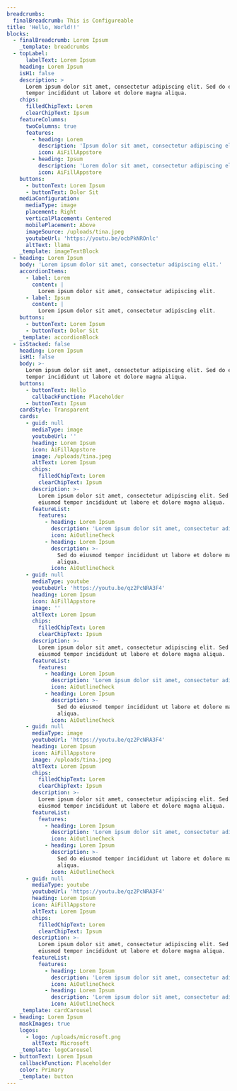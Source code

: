 ```yaml
---
breadcrumbs:
  finalBreadcrumb: This is Configureable
title: 'Hello, World!!'
blocks:
  - finalBreadcrumb: Lorem Ipsum
    _template: breadcrumbs
  - topLabel:
      labelText: Lorem Ipsum
    heading: Lorem Ipsum
    isH1: false
    description: >
      Lorem ipsum dolor sit amet, consectetur adipiscing elit. Sed do eiusmod
      tempor incididunt ut labore et dolore magna aliqua.
    chips:
      filledChipText: Lorem
      clearChipText: Ipsum
    featureColumns:
      twoColumns: true
      features:
        - heading: Lorem
          description: 'Ipsum dolor sit amet, consectetur adipiscing elit.'
          icon: AiFillAppstore
        - heading: Ipsum
          description: 'Lorem dolor sit amet, consectetur adipiscing elit.'
          icon: AiFillAppstore
    buttons:
      - buttonText: Lorem Ipsum
      - buttonText: Dolor Sit
    mediaConfiguration:
      mediaType: image
      placement: Right
      verticalPlacement: Centered
      mobilePlacement: Above
      imageSource: /uploads/tina.jpeg
      youtubeUrl: 'https://youtu.be/ocbPkNROnlc'
      altText: llama
    _template: imageTextBlock
  - heading: Lorem Ipsum
    body: 'Lorem ipsum dolor sit amet, consectetur adipiscing elit.'
    accordionItems:
      - label: Lorem
        content: |
          Lorem ipsum dolor sit amet, consectetur adipiscing elit.
      - label: Ipsum
        content: |
          Lorem ipsum dolor sit amet, consectetur adipiscing elit.
    buttons:
      - buttonText: Lorem Ipsum
      - buttonText: Dolor Sit
    _template: accordionBlock
  - isStacked: false
    heading: Lorem Ipsum
    isH1: false
    body: >-
      Lorem ipsum dolor sit amet, consectetur adipiscing elit. Sed do eiusmod
      tempor incididunt ut labore et dolore magna aliqua.
    buttons:
      - buttonText: Hello
        callbackFunction: Placeholder
      - buttonText: Ipsum
    cardStyle: Transparent
    cards:
      - guid: null
        mediaType: image
        youtubeUrl: ''
        heading: Lorem Ipsum
        icon: AiFillAppstore
        image: /uploads/tina.jpeg
        altText: Lorem Ipsum
        chips:
          filledChipText: Lorem
          clearChipText: Ipsum
        description: >-
          Lorem ipsum dolor sit amet, consectetur adipiscing elit. Sed do
          eiusmod tempor incididunt ut labore et dolore magna aliqua.
        featureList:
          features:
            - heading: Lorem Ipsum
              description: 'Lorem ipsum dolor sit amet, consectetur adipiscing elit.'
              icon: AiOutlineCheck
            - heading: Lorem Ipsum
              description: >-
                Sed do eiusmod tempor incididunt ut labore et dolore magna
                aliqua.
              icon: AiOutlineCheck
      - guid: null
        mediaType: youtube
        youtubeUrl: 'https://youtu.be/qz2PcNRA3F4'
        heading: Lorem Ipsum
        icon: AiFillAppstore
        image: ''
        altText: Lorem Ipsum
        chips:
          filledChipText: Lorem
          clearChipText: Ipsum
        description: >-
          Lorem ipsum dolor sit amet, consectetur adipiscing elit. Sed do
          eiusmod tempor incididunt ut labore et dolore magna aliqua.
        featureList:
          features:
            - heading: Lorem Ipsum
              description: 'Lorem ipsum dolor sit amet, consectetur adipiscing elit.'
              icon: AiOutlineCheck
            - heading: Lorem Ipsum
              description: >-
                Sed do eiusmod tempor incididunt ut labore et dolore magna
                aliqua.
              icon: AiOutlineCheck
      - guid: null
        mediaType: image
        youtubeUrl: 'https://youtu.be/qz2PcNRA3F4'
        heading: Lorem Ipsum
        icon: AiFillAppstore
        image: /uploads/tina.jpeg
        altText: Lorem Ipsum
        chips:
          filledChipText: Lorem
          clearChipText: Ipsum
        description: >-
          Lorem ipsum dolor sit amet, consectetur adipiscing elit. Sed do
          eiusmod tempor incididunt ut labore et dolore magna aliqua.
        featureList:
          features:
            - heading: Lorem Ipsum
              description: 'Lorem ipsum dolor sit amet, consectetur adipiscing elit.'
              icon: AiOutlineCheck
            - heading: Lorem Ipsum
              description: >-
                Sed do eiusmod tempor incididunt ut labore et dolore magna
                aliqua.
              icon: AiOutlineCheck
      - guid: null
        mediaType: youtube
        youtubeUrl: 'https://youtu.be/qz2PcNRA3F4'
        heading: Lorem Ipsum
        icon: AiFillAppstore
        altText: Lorem Ipsum
        chips:
          filledChipText: Lorem
          clearChipText: Ipsum
        description: >-
          Lorem ipsum dolor sit amet, consectetur adipiscing elit. Sed do
          eiusmod tempor incididunt ut labore et dolore magna aliqua.
        featureList:
          features:
            - heading: Lorem Ipsum
              description: 'Lorem ipsum dolor sit amet, consectetur adipiscing elit.'
              icon: AiOutlineCheck
            - heading: Lorem Ipsum
              description: 'Lorem ipsum dolor sit amet, consectetur adipiscing elit.'
              icon: AiOutlineCheck
    _template: cardCarousel
  - heading: Lorem Ipsum
    maskImages: true
    logos:
      - logo: /uploads/microsoft.png
        altText: Microsoft
    _template: logoCarousel
  - buttonText: Lorem Ipsum
    callbackFunction: Placeholder
    color: Primary
    _template: button
---
```


